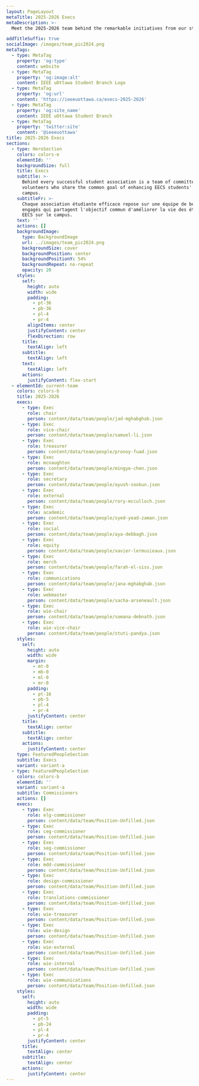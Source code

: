 ```yaml
---
layout: PageLayout
metaTitle: 2025-2026 Execs
metaDescription: >-
  Meet the 2025-2026 team behind the remarkable initiatives from our students.

addTitleSuffix: true
socialImage: /images/team_pic2024.png
metaTags:
  - type: MetaTag
    property: 'og:type'
    content: website
  - type: MetaTag
    property: 'og:image:alt'
    content: IEEE uOttawa Student Branch Logo
  - type: MetaTag
    property: 'og:url'
    content: 'https://ieeeuottawa.ca/execs-2025-2026'
  - type: MetaTag
    property: 'og:site_name'
    content: IEEE uOttawa Student Branch
  - type: MetaTag
    property: 'twitter:site'
    content: '@ieeeuottawa'
title: 2025-2026 Execs
sections:
  - type: HeroSection
    colors: colors-e
    elementId: ''
    backgroundSize: full
    title: Execs
    subtitle: >-
      Behind every successful student association is a team of committed
      volunteers who share the common goal of enhancing EECS students' life on
      campus.
    subtitleFr: >-
      Chaque association étudiante efficace repose sur une équipe de bénévoles
      engagés qui partagent l'objectif commun d'améliorer la vie des étudiants
      EECS sur le campus.
    text: ''
    actions: []
    backgroundImage:
      type: BackgroundImage
      url: ../images/team_pic2024.png
      backgroundSize: cover
      backgroundPosition: center
      backgroundPositionY: 54%
      backgroundRepeat: no-repeat
      opacity: 20
    styles:
      self:
        height: auto
        width: wide
        padding:
          - pt-36
          - pb-36
          - pl-4
          - pr-4
        alignItems: center
        justifyContent: center
        flexDirection: row
      title:
        textAlign: left
      subtitle:
        textAlign: left
      text:
        textAlign: left
      actions:
        justifyContent: flex-start
  - elementId: current-team
    colors: colors-b
    title: 2025-2026
    execs:
      - type: Exec
        role: chair
        person: content/data/team/people/jad-mghabghab.json
      - type: Exec
        role: vice-chair
        person: content/data/team/people/samuel-li.json
      - type: Exec
        role: treasurer
        person: content/data/team/people/pronoy-fuad.json
      - type: Exec
        role: mcnaughton
        person: content/data/team/people/mingye-chen.json
      - type: Exec
        role: secretary
        person: content/data/team/people/ayush-sookun.json
      - type: Exec
        role: external
        person: content/data/team/people/rory-mcculloch.json
      - type: Exec
        role: academic
        person: content/data/team/people/syed-yead-zaman.json
      - type: Exec
        role: social
        person: content/data/team/people/aya-debbagh.json
      - type: Exec
        role: equity
        person: content/data/team/people/xavier-lermusieaux.json
      - type: Exec
        role: merch
        person: content/data/team/people/farah-el-siss.json
      - type: Exec
        role: communications
        person: content/data/team/people/jana-mghabghab.json
      - type: Exec
        role: webmaster
        person: content/data/team/people/sacha-arseneault.json
      - type: Exec
        role: wie-chair
        person: content/data/team/people/somana-debnath.json
      - type: Exec
        role: wie-vice-chair
        person: content/data/team/people/stuti-pandya.json
    styles:
      self:
        height: auto
        width: wide
        margin:
          - mt-0
          - mb-0
          - ml-0
          - mr-0
        padding:
          - pt-16
          - pb-5
          - pl-4
          - pr-4
        justifyContent: center
      title:
        textAlign: center
      subtitle:
        textAlign: center
      actions:
        justifyContent: center
    type: FeaturedPeopleSection
    subtitle: Execs
    variant: variant-a
  - type: FeaturedPeopleSection
    colors: colors-b
    elementId: ''
    variant: variant-a
    subtitle: Commissioners
    actions: []
    execs:
      - type: Exec
        role: elg-commissioner
        person: content/data/team/Position-Unfilled.json
      - type: Exec
        role: ceg-commissioner
        person: content/data/team/Position-Unfilled.json
      - type: Exec
        role: seg-commissioner
        person: content/data/team/Position-Unfilled.json
      - type: Exec
        role: mdd-commissioner
        person: content/data/team/Position-Unfilled.json
      - type: Exec
        role: design-commissioner
        person: content/data/team/Position-Unfilled.json
      - type: Exec
        role: translations-commissioner
        person: content/data/team/Position-Unfilled.json
      - type: Exec
        role: wie-treasurer
        person: content/data/team/Position-Unfilled.json
      - type: Exec
        role: wie-design
        person: content/data/team/Position-Unfilled.json
      - type: Exec
        role: wie-external
        person: content/data/team/Position-Unfilled.json
      - type: Exec
        role: wie-internal
        person: content/data/team/Position-Unfilled.json
      - type: Exec
        role: wie-communications
        person: content/data/team/Position-Unfilled.json
    styles:
      self:
        height: auto
        width: wide
        padding:
          - pt-5
          - pb-24
          - pl-4
          - pr-4
        justifyContent: center
      title:
        textAlign: center
      subtitle:
        textAlign: center
      actions:
        justifyContent: center
---
```

